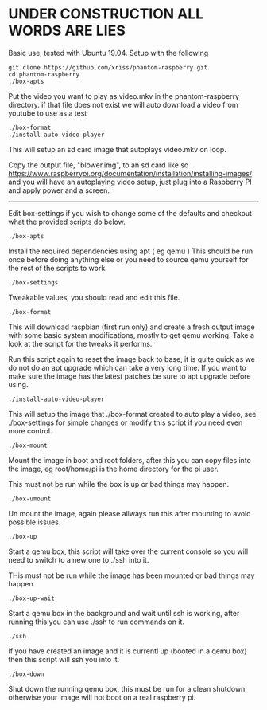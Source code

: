 
UNDER CONSTRUCTION ALL WORDS ARE LIES
=====================================









Basic use, tested with Ubuntu 19.04. Setup with the following

	git clone https://github.com/xriss/phantom-raspberry.git
	cd phantom-raspberry
	./box-apts

Put the video you want to play as video.mkv in the phantom-raspberry 
directory. if that file does not exist we will auto download a video 
from youtube to use as a test

	./box-format
	./install-auto-video-player

This will setup an sd card image that autoplays video.mkv on loop.

Copy the output file, "blower.img", to an sd card like so 
https://www.raspberrypi.org/documentation/installation/installing-images/ 
and you will have an autoplaying video setup, just plug into a 
Raspberry PI and apply power and a screen.

---

Edit box-settings if you wish to change some of the defaults and 
checkout what the provided scripts do below.

	./box-apts

Install the required dependencies using apt ( eg qemu ) This should be 
run once before doing anything else or you need to source qemu yourself 
for the rest of the scripts to work.

	./box-settings

Tweakable values, you should read and edit this file.

	./box-format

This will download raspbian (first run only) and create a fresh output 
image with some basic system modifications, mostly to get qemu working. 
Take a look at the script for the tweaks it performs.

Run this script again to reset the image back to base, it is quite 
quick as we do not do an apt upgrade which can take a very long time. 
If you want to make sure the image has the latest patches be sure to 
apt upgrade before using.

	./install-auto-video-player

This will setup the image that ./box-format created to auto play a 
video, see ./box-settings for simple changes or modify this script if 
you need even more control.

	./box-mount

Mount the image in boot and root folders, after this you can copy files 
into the image, eg root/home/pi is the home directory for the pi user.

This must not be run while the box is up or bad things may happen.

	./box-umount

Un mount the image, again please allways run this after mounting to 
avoid possible issues.

	./box-up

Start a qemu box, this script will take over the current console so you 
will need to switch to a new one to ./ssh into it.

THis must not be run while the image has been mounted or bad things may 
happen.

	./box-up-wait

Start a qemu box in the background and wait until ssh is working, after 
running this you can use ./ssh to run commands on it.

	./ssh

If you have created an image and it is currentl up (booted in a qemu 
box) then this script will ssh you into it.

	./box-down

Shut down the running qemu box, this must be run for a clean shutdown 
otherwise your image will not boot on a real raspberry pi.
